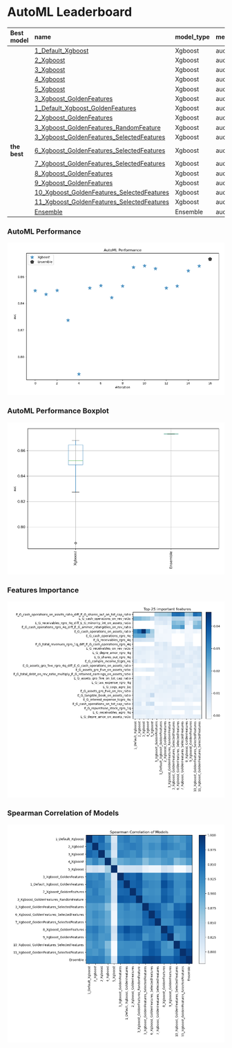 # AutoML Leaderboard

| Best model   | name                                                                                               | model_type   | metric_type   |   metric_value |   train_time |   single_prediction_time |
|:-------------|:---------------------------------------------------------------------------------------------------|:-------------|:--------------|---------------:|-------------:|-------------------------:|
|              | [1_Default_Xgboost](1_Default_Xgboost/README.md)                                                   | Xgboost      | auc           |       0.849589 |        50.36 |                   0.1456 |
|              | [2_Xgboost](2_Xgboost/README.md)                                                                   | Xgboost      | auc           |       0.846898 |        55.24 |                   0.1814 |
|              | [3_Xgboost](3_Xgboost/README.md)                                                                   | Xgboost      | auc           |       0.849764 |        50.74 |                   0.1734 |
|              | [4_Xgboost](4_Xgboost/README.md)                                                                   | Xgboost      | auc           |       0.827475 |        38.58 |                   0.1723 |
|              | [5_Xgboost](5_Xgboost/README.md)                                                                   | Xgboost      | auc           |       0.787346 |        30.58 |                   0.1822 |
|              | [3_Xgboost_GoldenFeatures](3_Xgboost_GoldenFeatures/README.md)                                     | Xgboost      | auc           |       0.851621 |       166.63 |                   0.2663 |
|              | [1_Default_Xgboost_GoldenFeatures](1_Default_Xgboost_GoldenFeatures/README.md)                     | Xgboost      | auc           |       0.853333 |       406.88 |                   0.2554 |
|              | [2_Xgboost_GoldenFeatures](2_Xgboost_GoldenFeatures/README.md)                                     | Xgboost      | auc           |       0.844325 |        53.59 |                   0.2648 |
|              | [3_Xgboost_GoldenFeatures_RandomFeature](3_Xgboost_GoldenFeatures_RandomFeature/README.md)         | Xgboost      | auc           |       0.85293  |        59.43 |                   0.2949 |
|              | [3_Xgboost_GoldenFeatures_SelectedFeatures](3_Xgboost_GoldenFeatures_SelectedFeatures/README.md)   | Xgboost      | auc           |       0.866975 |        23.2  |                   0.0807 |
| **the best** | [6_Xgboost_GoldenFeatures_SelectedFeatures](6_Xgboost_GoldenFeatures_SelectedFeatures/README.md)   | Xgboost      | auc           |       0.868103 |        28.81 |                   0.0756 |
|              | [7_Xgboost_GoldenFeatures_SelectedFeatures](7_Xgboost_GoldenFeatures_SelectedFeatures/README.md)   | Xgboost      | auc           |       0.866017 |        18.36 |                   0.0757 |
|              | [8_Xgboost_GoldenFeatures](8_Xgboost_GoldenFeatures/README.md)                                     | Xgboost      | auc           |       0.851499 |        72.95 |                   0.1681 |
|              | [9_Xgboost_GoldenFeatures](9_Xgboost_GoldenFeatures/README.md)                                     | Xgboost      | auc           |       0.853034 |        54.91 |                   0.1611 |
|              | [10_Xgboost_GoldenFeatures_SelectedFeatures](10_Xgboost_GoldenFeatures_SelectedFeatures/README.md) | Xgboost      | auc           |       0.864346 |       755.26 |                   0.0751 |
|              | [11_Xgboost_GoldenFeatures_SelectedFeatures](11_Xgboost_GoldenFeatures_SelectedFeatures/README.md) | Xgboost      | auc           |       0.867956 |        81.56 |                   0.0722 |
|              | [Ensemble](Ensemble/README.md)                                                                     | Ensemble     | auc           |       0.873261 |         0.88 |                   0.6722 |

### AutoML Performance
![AutoML Performance](ldb_performance.png)

### AutoML Performance Boxplot
![AutoML Performance Boxplot](ldb_performance_boxplot.png)

### Features Importance
![features importance across models](features_heatmap.png)



### Spearman Correlation of Models
![models spearman correlation](correlation_heatmap.png)

